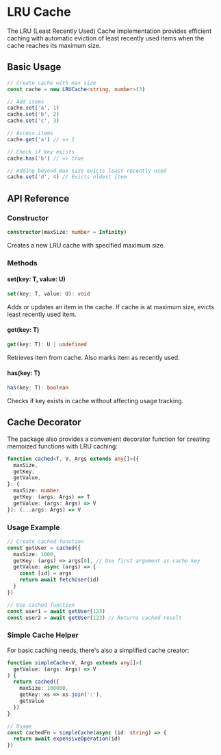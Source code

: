 # LRU Cache

The LRU (Least Recently Used) Cache implementation provides efficient caching with automatic eviction of least recently used items when the cache reaches its maximum size.

## Basic Usage

```typescript
// Create cache with max size
const cache = new LRUCache<string, number>(3)

// Add items
cache.set('a', 1)
cache.set('b', 2)
cache.set('c', 3)

// Access items
cache.get('a') // => 1

// Check if key exists
cache.has('b') // => true

// Adding beyond max size evicts least recently used
cache.set('d', 4) // Evicts oldest item
```

## API Reference

### Constructor

```typescript
constructor(maxSize: number = Infinity)
```

Creates a new LRU cache with specified maximum size.

### Methods

#### set(key: T, value: U)
```typescript
set(key: T, value: U): void
```
Adds or updates an item in the cache. If cache is at maximum size, evicts least recently used item.

#### get(key: T)
```typescript
get(key: T): U | undefined
```
Retrieves item from cache. Also marks item as recently used.

#### has(key: T)
```typescript
has(key: T): boolean
```
Checks if key exists in cache without affecting usage tracking.

## Cache Decorator

The package also provides a convenient decorator function for creating memoized functions with LRU caching:

```typescript
function cached<T, V, Args extends any[]>({
  maxSize,
  getKey,
  getValue,
}: {
  maxSize: number
  getKey: (args: Args) => T
  getValue: (args: Args) => V
}): (...args: Args) => V
```

### Usage Example

```typescript
// Create cached function
const getUser = cached({
  maxSize: 1000,
  getKey: (args) => args[0], // Use first argument as cache key
  getValue: async (args) => {
    const [id] = args
    return await fetchUser(id)
  }
})

// Use cached function
const user1 = await getUser(123)
const user2 = await getUser(123) // Returns cached result
```

### Simple Cache Helper

For basic caching needs, there's also a simplified cache creator:

```typescript
function simpleCache<V, Args extends any[]>(
  getValue: (args: Args) => V
) {
  return cached({
    maxSize: 100000,
    getKey: xs => xs.join(':'),
    getValue
  })
}

// Usage
const cachedFn = simpleCache(async (id: string) => {
  return await expensiveOperation(id)
})
```
